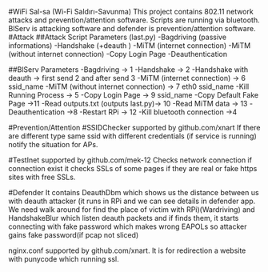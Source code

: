 #WiFi Sal-sa (Wi-Fi Saldırı-Savunma)
This project contains 802.11 network attacks and prevention/attention software.
Scripts are running via bluetooth. BlServ is attacking software and defender is prevention/attention software.
#Attack
##Attack Script Parameters (last.py)
    -Bagdriving (passive informations) 
    -Handshake (+deauth ) 
    -MiTM (internet connection) 
    -MiTM (without internet connection)
    -Copy Login Page
    -Deauthentication

##BlServ Parameters
    -Bagdriving -> 1
    -Handshake -> 2
    -Handshake with deauth -> first send 2 and after send 3
    -MiTM (internet connection) -> 6 ssid_name
    -MiTM (without internet connection) -> 7 eth0 ssid_name
    -Kill Running Process -> 5
    -Copy Login Page -> 9 ssid_name
    -Copy Default Fake Page ->11
    -Read outputs.txt (outputs last.py)-> 10
    -Read MiTM data -> 13
    -Deauthentication ->8
    -Restart RPi -> 12
    -Kill bluetooth connection ->4

#Prevention/Attention
#SSIDChecker supported by github.com/xnart
If there are different type same ssid with different credentials (if service is running) notify the situation for APs.

#TestInet supported by github.com/mek-12
Checks network connection if connection exist it checks SSLs of some pages if they are real or fake https sites with free SSLs.

#Defender
It contains DeauthDbm which shows us the distance between us with deauth attacker (it runs in RPi and we can see details in defender app. We need walk around for find the place of victim with RPi)(Wardriving) and HandshakeBlur which listen deauth packets and if finds them, it starts connecting with fake password which makes wrong EAPOLs so attacker gains fake password(if pcap not sliced)

nginx.conf supported by github.com/xnart. It is for redirection a website with punycode which running ssl.

